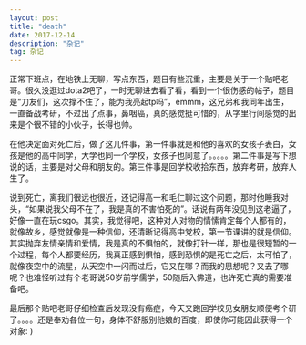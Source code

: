 ```yaml
---
layout: post
title: "death"
date: 2017-12-14 
description: "杂记"
tag: 杂记
---
```


正常下班点，在地铁上无聊，写点东西，题目有些沉重，主要是关于一个贴吧老哥。很久没逛过dota2吧了，一时无聊进去看了看，看到一个很伤感的帖子，题目是“刀友们，这次撑不住了，能为我亮起tp吗”，emmm，这兄弟和我同年出生，一直备战考研，不过出了点事，鼻咽癌，真的感觉挺可惜的，从字里行间感觉的出来是个很不错的小伙子，长得也帅。

在他决定面对死亡后，做了这几件事，第一件事就是和他的喜欢的女孩子表白，女孩是他的高中同学，大学也同一个学校，女孩子也同意了。。。。。第二件事是写下想说的话，主要是对父母和朋友的。第三件事是回学校收拾东西，放弃考研，放弃人生了。

说到死亡，离我们很远也很近，还记得高一和毛仁聊过这个问题，那时他睡我对头，“如果说我父母不在了，我是真的不害怕死的”。话说有两年没见到这老逼了，好像一直在玩csgo。其实，我觉得吧，这种对人对物的情愫肯定每个人都有的，就像故乡，感觉就像是一种信仰，还清晰记得高中党校，第一节课讲的就是信仰。其实抛弃友情亲情和爱情，我是真的不惧怕的，就像打针一样，那也是很短暂的一个过程，每个人都要经历，我真正感到惧怕，感到恐惧的是死亡之后，太可怕了，就像夜空中的流星，从天空中一闪而过后，它又在哪？而我的思想呢？又去了哪呢？也难怪听过有个老哥说50岁前学儒学，50随后入佛道，也许死亡真的需要准备吧。

最后那个贴吧老哥仔细检查后发现没有癌症，今天又跑回学校见女朋友顺便考个研了。。。。还是奉劝各位一句，身体不舒服别他娘的百度，即使你可能因此获得一个对象: )

